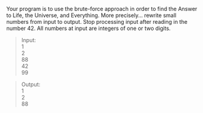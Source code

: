 Your program is to use the brute-force approach in order to find the Answer to Life, the Universe, and Everything. More precisely... rewrite small numbers from input to output. Stop processing input after reading in the number 42. All numbers at input are integers of one or two digits.

> Input:<br>
> 1<br>
> 2<br>
> 88<br>
> 42<br>
> 99

>Output:<br>
>1<br>
>2<br>
>88<br>